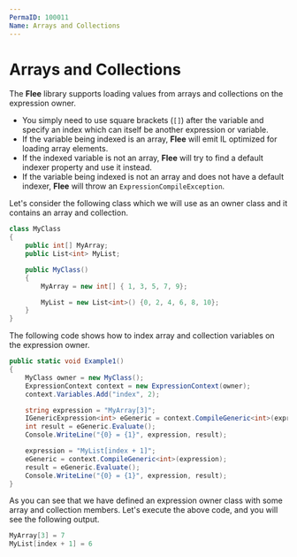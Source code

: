 ```yaml
---
PermaID: 100011
Name: Arrays and Collections
---
```


# Arrays and Collections

The **Flee** library supports loading values from arrays and collections on the expression owner. 

 - You simply need to use square brackets (`[]`) after the variable and specify an index which can itself be another expression or variable. 
 - If the variable being indexed is an array, **Flee** will emit IL optimized for loading array elements. 
 - If the indexed variable is not an array, **Flee** will try to find a default indexer property and use it instead. 
 - If the variable being indexed is not an array and does not have a default indexer, **Flee** will throw an `ExpressionCompileException`.

Let's consider the following class which we will use as an owner class and it contains an array and collection.

```csharp
class MyClass
{
    public int[] MyArray;
    public List<int> MyList;

    public MyClass()
    {
        MyArray = new int[] { 1, 3, 5, 7, 9};

        MyList = new List<int>() {0, 2, 4, 6, 8, 10};
    }
}
```

The following code shows how to index array and collection variables on the expression owner.

```csharp
public static void Example1()
{
    MyClass owner = new MyClass();
    ExpressionContext context = new ExpressionContext(owner);
    context.Variables.Add("index", 2);

    string expression = "MyArray[3]";
    IGenericExpression<int> eGeneric = context.CompileGeneric<int>(expression);
    int result = eGeneric.Evaluate();
    Console.WriteLine("{0} = {1}", expression, result);

    expression = "MyList[index + 1]";
    eGeneric = context.CompileGeneric<int>(expression);
    result = eGeneric.Evaluate();
    Console.WriteLine("{0} = {1}", expression, result);
}
```

As you can see that we have defined an expression owner class with some array and collection members. Let's execute the above code, and you will see the following output.

```csharp
MyArray[3] = 7
MyList[index + 1] = 6
``` 
